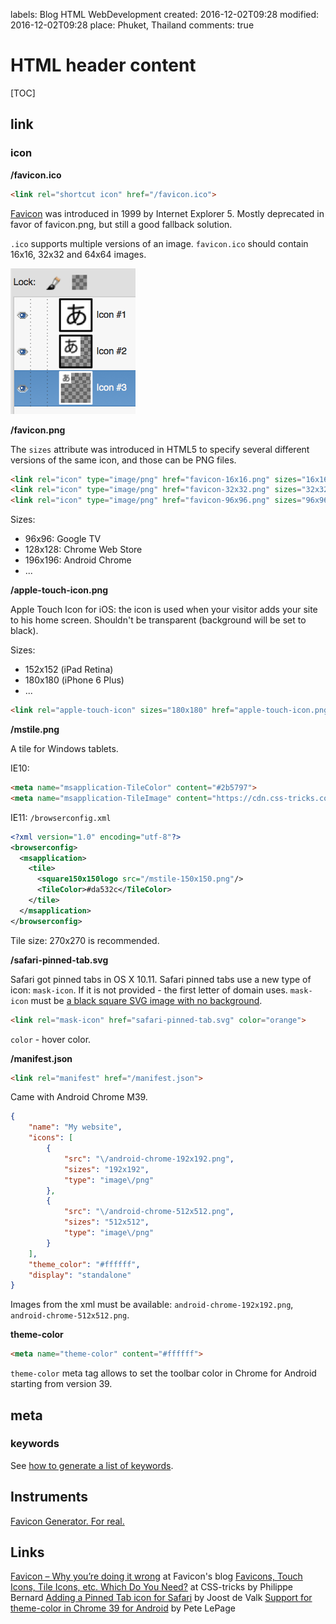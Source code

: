 labels: Blog
        HTML
        WebDevelopment
created: 2016-12-02T09:28
modified: 2016-12-02T09:28
place: Phuket, Thailand
comments: true

# HTML header content

[TOC]

## link

### icon

**/favicon.ico**

```html
<link rel="shortcut icon" href="/favicon.ico">
```

[Favicon](https://en.wikipedia.org/wiki/Favicon) was introduced in 1999 by Internet Explorer 5. Mostly deprecated in favor of favicon.png, but still a good fallback solution.

`.ico` supports multiple versions of an image. `favicon.ico` should contain 16x16, 32x32 and 64x64 images.

![ico file layers](ico_gimp.png)

**/favicon.png**

The `sizes` attribute was introduced in HTML5 to specify several different versions of the same icon, and those can be PNG files.

```html
<link rel="icon" type="image/png" href="favicon-16x16.png" sizes="16x16">
<link rel="icon" type="image/png" href="favicon-32x32.png" sizes="32x32">
<link rel="icon" type="image/png" href="favicon-96x96.png" sizes="96x96">
```

Sizes:

- 96x96: Google TV
- 128x128: Chrome Web Store
- 196x196: Android Chrome
- ...

**/apple-touch-icon.png**

Apple Touch Icon for iOS: the icon is used when your visitor adds your site to his home screen. Shouldn't be transparent (background will be set to black).

Sizes:

- 152x152 (iPad Retina)
- 180x180 (iPhone 6 Plus)
- ...

```html
<link rel="apple-touch-icon" sizes="180x180" href="apple-touch-icon.png">
```

**/mstile.png**

A tile for Windows tablets.

IE10:

```html
<meta name="msapplication-TileColor" content="#2b5797">
<meta name="msapplication-TileImage" content="https://cdn.css-tricks.com/mstile-144x144.png">
```

IE11: `/browserconfig.xml`

```xml
<?xml version="1.0" encoding="utf-8"?>
<browserconfig>
  <msapplication>
    <tile>
      <square150x150logo src="/mstile-150x150.png"/>
      <TileColor>#da532c</TileColor>
    </tile>
  </msapplication>
</browserconfig>
```

Tile size: 270x270 is recommended.

**/safari-pinned-tab.svg**

Safari got pinned tabs in OS X 10.11. Safari pinned tabs use a new type of icon: `mask-icon`. If it is not provided - the first letter of domain uses. `mask-icon` must be [a black square SVG image with no background](https://developer.apple.com/library/content/documentation/AppleApplications/Reference/SafariWebContent/pinnedTabs/pinnedTabs.html).

```html
<link rel="mask-icon" href="safari-pinned-tab.svg" color="orange">
```

`color` - hover color.

**/manifest.json**

```html
<link rel="manifest" href="/manifest.json">
```

Came with Android Chrome M39.

```json
{
	"name": "My website",
	"icons": [
		{
			"src": "\/android-chrome-192x192.png",
			"sizes": "192x192",
			"type": "image\/png"
		},
		{
			"src": "\/android-chrome-512x512.png",
			"sizes": "512x512",
			"type": "image\/png"
		}
	],
	"theme_color": "#ffffff",
	"display": "standalone"
}
```

Images from the xml must be available: `android-chrome-192x192.png`, `android-chrome-512x512.png`.

**theme-color**

```html
<meta name="theme-color" content="#ffffff">
```

`theme-color` meta tag allows to set the toolbar color in Chrome for Android starting from version 39.

## meta

### keywords

See [how to generate a list of keywords](/2016/09/marketing#ideas-for-keywords).

## Instruments

[Favicon Generator. For real.](https://realfavicongenerator.net/)

## Links

[Favicon – Why you’re doing it wrong](https://realfavicongenerator.net/blog/favicon-why-youre-doing-it-wrong/) at Favicon's blog
[Favicons, Touch Icons, Tile Icons, etc. Which Do You Need?](https://css-tricks.com/favicon-quiz/) at CSS-tricks by Philippe Bernard
[Adding a Pinned Tab icon for Safari](https://yoast.com/dev-blog/safari-pinned-tab-icon-mask-icon/) by Joost de Valk
[Support for theme-color in Chrome 39 for Android](https://developers.google.com/web/updates/2014/11/Support-for-theme-color-in-Chrome-39-for-Android) by Pete LePage
